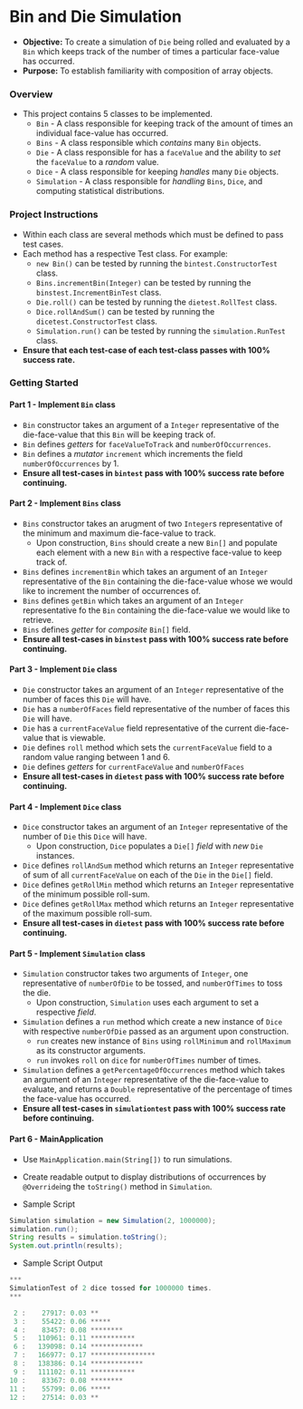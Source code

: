 # Bin and Die Simulation

* **Objective:** To create a simulation of `Die` being rolled and evaluated by a `Bin` which keeps track of the number of times a particular face-value has occurred. 
* **Purpose:** To establish familiarity with composition of array objects.

### Overview
* This project contains 5 classes to be implemented.
    * `Bin` - A class responsible for keeping track of the amount of times an individual face-value has occurred.
    * `Bins` - A class responsible which _contains_ many `Bin` objects.
    * `Die` - A class responsible for has a `faceValue` and the ability to _set_ the `faceValue` to a _random_ value.
    * `Dice` - A class responsible for keeping _handles_ many `Die` objects.
    * `Simulation` - A class responsible for _handling_  `Bins`, `Dice`, and computing statistical distributions.

### Project Instructions
* Within each class are several methods which must be defined to pass test cases.
* Each method has a respective Test class. For example:
  * `new Bin()` can be tested by running the `bintest.ConstructorTest` class.
  * `Bins.incrementBin(Integer)` can be tested by running the `binstest.IncrementBinTest` class.
  * `Die.roll()` can be tested by running the `dietest.RollTest` class.
  * `Dice.rollAndSum()` can be tested by running the `dicetest.ConstructorTest` class.
  * `Simulation.run()` can be tested by running the `simulation.RunTest` class.
* **Ensure that each test-case of each test-class passes with 100% success rate.**
  
### Getting Started
#### Part 1 - Implement `Bin` class
* `Bin` constructor takes an argument of a `Integer` representative of the die-face-value that this `Bin` will be keeping track of.
* `Bin` defines _getters_ for `faceValueToTrack` and `numberOfOccurrences`.
* `Bin` defines a _mutator_ `increment` which increments the field `numberOfOccurrences` by 1.
* **Ensure all test-cases in `bintest` pass with 100% success rate before continuing.**


#### Part 2 - Implement `Bins` class
* `Bins` constructor takes an arugment of two `Integer`s representative of the minimum and maximum die-face-value to track. 
	* Upon construction, `Bins` should create a new `Bin[]` and populate each element with a new `Bin` with a respective face-value to keep track of.
* `Bins` defines `incrementBin` which takes an argument of an `Integer` representative of the `Bin` containing the die-face-value whose we would like to increment the number of occurrences of.
* `Bins` defines `getBin` which takes an argument of an `Integer` representative fo the `Bin` containing the die-face-value we would like to retrieve.
* `Bins` defines _getter_ for _composite_ `Bin[]` field.
* **Ensure all test-cases in `binstest` pass with 100% success rate before continuing.**




#### Part 3 - Implement `Die` class
* `Die` constructor takes an argument of an `Integer` representative of the number of faces this `Die` will have.
* `Die` has a `numberOfFaces` field representative of the number of faces this `Die` will have.
* `Die` has a `currentFaceValue` field representative of the current die-face-value that is viewable.
* `Die` defines `roll` method which sets the `currentFaceValue` field to a random value ranging between 1 and 6.
* `Die` defines _getters_ for `currentFaceValue` and `numberOfFaces`
* **Ensure all test-cases in `dietest` pass with 100% success rate before continuing.**




#### Part 4 - Implement `Dice` class
* `Dice` constructor takes an argument of an `Integer` representative of the number of `Die` this `Dice` will have.
	* Upon construction, `Dice` populates a `Die[]` _field_ with _new_ `Die` instances.
* `Dice` defines `rollAndSum` method which returns an `Integer` representative of sum of all `currentFaceValue` on each of the `Die` in the `Die[]` field.
* `Dice` defines `getRollMin` method which returns an `Integer` representative of the minimum possible roll-sum.
* `Dice` defines `getRollMax` method which returns an `Integer` representative of the maximum possible roll-sum.
* **Ensure all test-cases in `dietest` pass with 100% success rate before continuing.**



#### Part 5 - Implement `Simulation` class
* `Simulation` constructor takes two arguments of `Integer`, one representative of `numberOfDie` to be tossed, and `numberOfTimes` to toss the die. 
	* Upon construction, `Simulation` uses each argument to set a respective _field_.
* `Simulation` defines a `run` method which create a new instance of `Dice` with respective `numberOfDie` passed as an argument upon construction.
	* `run` creates new instance of `Bins` using `rollMinimum` and `rollMaximum` as its constructor arguments.
	* `run` invokes `roll` on `dice` for `numberOfTimes` number of times.
* `Simulation` defines a `getPercentageOfOccurrences` method which takes an argument of an `Integer` representative of the die-face-value to evaluate, and returns a `Double` representative of the percentage of times the face-value has occurred.
* **Ensure all test-cases in `simulationtest` pass with 100% success rate before continuing.**



#### Part 6 - MainApplication

* Use `MainApplication.main(String[])` to run simulations.
* Create readable output to display distributions of occurrences by `@Override`ing the `toString()` method in `Simulation`.


* Sample Script

```java
Simulation simulation = new Simulation(2, 1000000);
simulation.run();
String results = simulation.toString();
System.out.println(results);
```

* Sample Script Output

```java
***
SimulationTest of 2 dice tossed for 1000000 times.
***

 2 :    27917: 0.03 **
 3 :    55422: 0.06 *****
 4 :    83457: 0.08 ********
 5 :   110961: 0.11 ***********
 6 :   139098: 0.14 *************
 7 :   166977: 0.17 ****************
 8 :   138386: 0.14 *************
 9 :   111102: 0.11 ***********
10 :    83367: 0.08 ********
11 :    55799: 0.06 *****
12 :    27514: 0.03 **
```

